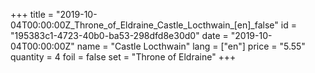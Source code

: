 +++
title = "2019-10-04T00:00:00Z_Throne_of_Eldraine_Castle_Locthwain_[en]_false"
id = "195383c1-4723-40b0-ba53-298dfd8e30d0"
date = "2019-10-04T00:00:00Z"
name = "Castle Locthwain"
lang = ["en"]
price = "5.55"
quantity = 4
foil = false
set = "Throne of Eldraine"
+++

